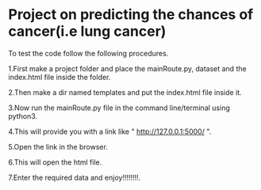 # Project on predicting the chances of cancer(i.e lung cancer)
 To test the code follow the following procedures.
 
 1.First make a project folder and place the mainRoute.py, dataset and the index.html file inside the folder.
 
 2.Then make a dir named templates and put the index.html file inside it.
 
 3.Now run the mainRoute.py  file in the command line/terminal using python3.
 
 4.This will provide you with a link like " http://127.0.0.1:5000/ ".
 
 5.Open the link in the browser. 
 
 6.This will open the html file.
 
 7.Enter the required data and enjoy!!!!!!!!.
